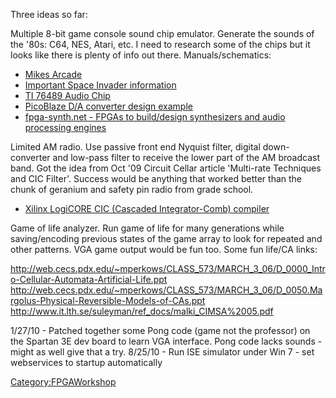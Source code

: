 Three ideas so far:

Multiple 8-bit game console sound chip emulator. Generate the sounds of
the '80s: C64, NES, Atari, etc. I need to research some of the chips but
it looks like there is plenty of info out there. Manuals/schematics:

-   [Mikes Arcade](http://www.mikesarcade.com/arcade/manuals.html)
-   [Important Space Invader
    information](http://www.brentradio.com/SpaceInvaders.htm)
-   [TI 76489 Audio
    Chip](http://web.inter.nl.net/users/J.Kortink/home/articles/sn76489/)
-   [PicoBlaze D/A converter design
    example](http://www.xilinx.com/products/boards/s3estarter/files/s3esk_picoblaze_dac_control.pdf)
-   [fpga-synth.net - FPGAs to build/design synthesizers and audio
    processing engines](http://www.fpga.synth.net/)

Limited AM radio. Use passive front end Nyquist filter, digital
down-converter and low-pass filter to receive the lower part of the AM
broadcast band. Got the idea from Oct '09 Circuit Cellar article
'Multi-rate Techniques and CIC Filter'. Success would be anything that
worked better than the chunk of geranium and safety pin radio from grade
school.

-   [Xilinx LogiCORE CIC (Cascaded Integrator-Comb)
    compiler](http://www.xilinx.com/support/documentation/ip_documentation/cic_compiler_ds613.pdf)

Game of life analyzer. Run game of life for many generations while
saving/encoding previous states of the game array to look for repeated
and other patterns. VGA game output would be fun too. Some fun life/CA
links:

<http://web.cecs.pdx.edu/~mperkows/CLASS_573/MARCH_3_06/D_0000_Intro-Cellular-Automata-Artificial-Life.ppt>
<http://web.cecs.pdx.edu/~mperkows/CLASS_573/MARCH_3_06/D_0050.Margolus-Physical-Reversible-Models-of-CAs.ppt>
<http://www.it.lth.se/suleyman/ref_docs/malki_CIMSA%2005.pdf>

1/27/10 - Patched together some Pong code (game not the professor) on
the Spartan 3E dev board to learn VGA interface. Pong code lacks
sounds - might as well give that a try. 8/25/10 - Run ISE simulator
under Win 7 - set webservices to startup automatically

[Category:FPGAWorkshop](Category:FPGAWorkshop)

